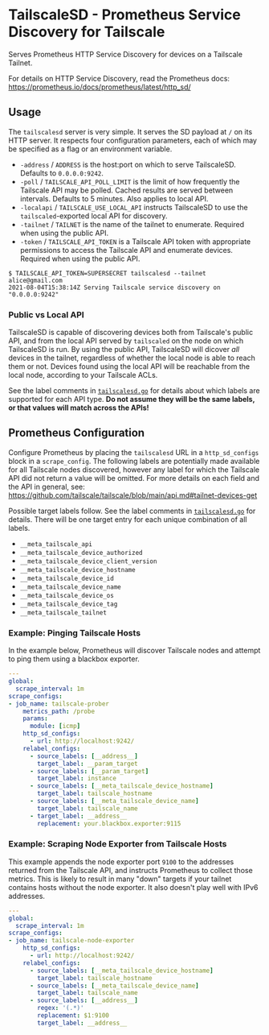 # TailscaleSD - Prometheus Service Discovery for Tailscale

Serves Prometheus HTTP Service Discovery for devices on a Tailscale Tailnet.

For details on HTTP Service Discovery, read the Prometheus docs:
https://prometheus.io/docs/prometheus/latest/http_sd/

## Usage

The `tailscalesd` server is very simple. It serves the SD payload at `/` on its
HTTP server. It respects four configuration parameters, each of which may be
specified as a flag or an environment variable.

- `-address` / `ADDRESS` is the host:port on which to serve TailscaleSD.
  Defaults to `0.0.0.0:9242`.
- `-poll` / `TAILSCALE_API_POLL_LIMIT` is the limit of how frequently the
  Tailscale API may be polled. Cached results are served between intervals.
  Defaults to 5 minutes. Also applies to local API.
- `-localapi` / `TAILSCALE_USE_LOCAL_API` instructs TailscaleSD to use the
  `tailscaled`-exported local API for discovery.
- `-tailnet` / `TAILNET` is the name of the tailnet to enumerate. Required
  when using the public API.
- `-token` / `TAILSCALE_API_TOKEN` is a Tailscale API token with appropriate
  permissions to access the Tailscale API and enumerate devices. Required when
  using the public API.

```console
$ TAILSCALE_API_TOKEN=SUPERSECRET tailscalesd --tailnet alice@gmail.com
2021-08-04T15:38:14Z Serving Tailscale service discovery on "0.0.0.0:9242"
```

### Public vs Local API

TailscaleSD is capable of discovering devices both from Tailscale's public API,
and from the local API served by `tailscaled` on the node on which TailscaleSD
is run. By using the public API, TailscaleSD will dicover _all_ devices in the
tailnet, regardless of whether the local node is able to reach them or not.
Devices found using the local API will be reachable from the local node,
according to your Tailscale ACLs.

See the label comments in [`tailscalesd.go`](./tailscalesd.go) for details about
which labels are supported for each API type. **Do not assume they will be the
same labels, or that values will match across the APIs!**

## Prometheus Configuration

Configure Prometheus by placing the `tailscalesd` URL in a `http_sd_configs`
block in a `scrape_config`. The following labels are potentially made available
for all Tailscale nodes discovered, however any label for which the Tailscale
API did not return a value will be omitted. For more details on each field and
the API in general, see:
https://github.com/tailscale/tailscale/blob/main/api.md#tailnet-devices-get

Possible target labels follow. See the label comments in
[`tailscalesd.go`](./tailscalesd.go) for details. There will be one target entry
for each unique combination of all labels.

- `__meta_tailscale_api`
- `__meta_tailscale_device_authorized`
- `__meta_tailscale_device_client_version`
- `__meta_tailscale_device_hostname`
- `__meta_tailscale_device_id`
- `__meta_tailscale_device_name`
- `__meta_tailscale_device_os`
- `__meta_tailscale_device_tag`
- `__meta_tailscale_tailnet`

### Example: Pinging Tailscale Hosts

In the example below, Prometheus will discover Tailscale nodes and attempt to
ping them using a blackbox exporter.

```yaml
---
global:
  scrape_interval: 1m
scrape_configs:
- job_name: tailscale-prober
    metrics_path: /probe
    params:
      module: [icmp]
    http_sd_configs:
      - url: http://localhost:9242/
    relabel_configs:
      - source_labels: [__address__]
        target_label: __param_target
      - source_labels: [__param_target]
        target_label: instance
      - source_labels: [__meta_tailscale_device_hostname]
        target_label: tailscale_hostname
      - source_labels: [__meta_tailscale_device_name]
        target_label: tailscale_name
      - target_label: __address__
        replacement: your.blackbox.exporter:9115
```

### Example: Scraping Node Exporter from Tailscale Hosts

This example appends the node exporter port `9100` to the addresses returned
from the Tailscale API, and instructs Prometheus to collect those metrics. This
is likely to result in many "down" targets if your tailnet contains hosts
without the node exporter. It also doesn't play well with IPv6 addresses.

```yaml
---
global:
  scrape_interval: 1m
scrape_configs:
- job_name: tailscale-node-exporter
    http_sd_configs:
      - url: http://localhost:9242/
    relabel_configs:
      - source_labels: [__meta_tailscale_device_hostname]
        target_label: tailscale_hostname
      - source_labels: [__meta_tailscale_device_name]
        target_label: tailscale_name
      - source_labels: [__address__]
        regex: '(.*)'
        replacement: $1:9100
        target_label: __address__
```